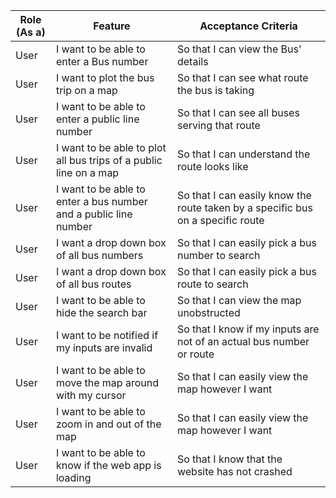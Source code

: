 |Role (As a)|Feature|Acceptance Criteria|
|---|---|---|
|User|I want to be able to enter a Bus number| So that I can view the Bus' details|
|User|I want to plot the bus trip on a map| So that I can see what route the bus is taking|
|User|I want to be able to enter a public line number| So that I can see all buses serving that route|
|User|I want to be able to plot all bus trips of a public line on a map| So that I can understand the route looks like|
|User|I want to be able to enter a bus number and a public line number| So that I can easily know the route taken by a specific bus on a specific route|
|User|I want a drop down box of all bus numbers| So that I can easily pick a bus number to search|
|User|I want a drop down box of all bus routes| So that I can easily pick a bus route to search|
|User|I want to be able to hide the search bar| So that I can view the map unobstructed|
|User|I want to be notified if my inputs are invalid| So that I know if my inputs are not of an actual bus number or route|
|User|I want to be able to move the map around with my cursor| So that I can easily view the map however I want|
|User|I want to be able to zoom in and out of the map| So that I can easily view the map however I want|
|User|I want to be able to know if the web app is loading| So that I know that the website has not crashed|
